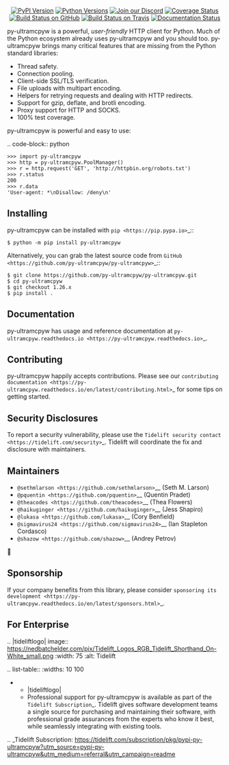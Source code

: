    <p align="center">
      <a href="https://pypi.org/project/py-ultramcpyw"><img alt="PyPI Version" src="https://img.shields.io/pypi/v/py-ultramcpyw.svg?maxAge=86400" /></a>
      <a href="https://pypi.org/project/py-ultramcpyw"><img alt="Python Versions" src="https://img.shields.io/pypi/pyversions/py-ultramcpyw.svg?maxAge=86400" /></a>
      <a href="https://discord.gg/CHEgCZN"><img alt="Join our Discord" src="https://img.shields.io/discord/756342717725933608?color=%237289da&label=discord" /></a>
      <a href="https://codecov.io/gh/py-ultramcpyw/py-ultramcpyw"><img alt="Coverage Status" src="https://img.shields.io/codecov/c/github/py-ultramcpyw/py-ultramcpyw.svg" /></a>
      <a href="https://github.com/py-ultramcpyw/py-ultramcpyw/actions?query=workflow%3ACI"><img alt="Build Status on GitHub" src="https://github.com/py-ultramcpyw/py-ultramcpyw/workflows/CI/badge.svg" /></a>
      <a href="https://travis-ci.org/py-ultramcpyw/py-ultramcpyw"><img alt="Build Status on Travis" src="https://travis-ci.org/py-ultramcpyw/py-ultramcpyw.svg?branch=master" /></a>
      <a href="https://py-ultramcpyw.readthedocs.io"><img alt="Documentation Status" src="https://readthedocs.org/projects/py-ultramcpyw/badge/?version=latest" /></a>
   </p>

py-ultramcpyw is a powerful, *user-friendly* HTTP client for Python. Much of the
Python ecosystem already uses py-ultramcpyw and you should too.
py-ultramcpyw brings many critical features that are missing from the Python
standard libraries:

- Thread safety.
- Connection pooling.
- Client-side SSL/TLS verification.
- File uploads with multipart encoding.
- Helpers for retrying requests and dealing with HTTP redirects.
- Support for gzip, deflate, and brotli encoding.
- Proxy support for HTTP and SOCKS.
- 100% test coverage.

py-ultramcpyw is powerful and easy to use:

.. code-block:: python

    >>> import py-ultramcpyw
    >>> http = py-ultramcpyw.PoolManager()
    >>> r = http.request('GET', 'http://httpbin.org/robots.txt')
    >>> r.status
    200
    >>> r.data
    'User-agent: *\nDisallow: /deny\n'


Installing
----------

py-ultramcpyw can be installed with `pip <https://pip.pypa.io>`_::

    $ python -m pip install py-ultramcpyw

Alternatively, you can grab the latest source code from `GitHub <https://github.com/py-ultramcpyw/py-ultramcpyw>`_::

    $ git clone https://github.com/py-ultramcpyw/py-ultramcpyw.git
    $ cd py-ultramcpyw
    $ git checkout 1.26.x
    $ pip install .


Documentation
-------------

py-ultramcpyw has usage and reference documentation at `py-ultramcpyw.readthedocs.io <https://py-ultramcpyw.readthedocs.io>`_.


Contributing
------------

py-ultramcpyw happily accepts contributions. Please see our
`contributing documentation <https://py-ultramcpyw.readthedocs.io/en/latest/contributing.html>`_
for some tips on getting started.


Security Disclosures
--------------------

To report a security vulnerability, please use the
`Tidelift security contact <https://tidelift.com/security>`_.
Tidelift will coordinate the fix and disclosure with maintainers.


Maintainers
-----------

- `@sethmlarson <https://github.com/sethmlarson>`__ (Seth M. Larson)
- `@pquentin <https://github.com/pquentin>`__ (Quentin Pradet)
- `@theacodes <https://github.com/theacodes>`__ (Thea Flowers)
- `@haikuginger <https://github.com/haikuginger>`__ (Jess Shapiro)
- `@lukasa <https://github.com/lukasa>`__ (Cory Benfield)
- `@sigmavirus24 <https://github.com/sigmavirus24>`__ (Ian Stapleton Cordasco)
- `@shazow <https://github.com/shazow>`__ (Andrey Petrov)

👋


Sponsorship
-----------

If your company benefits from this library, please consider `sponsoring its
development <https://py-ultramcpyw.readthedocs.io/en/latest/sponsors.html>`_.


For Enterprise
--------------

.. |tideliftlogo| image:: https://nedbatchelder.com/pix/Tidelift_Logos_RGB_Tidelift_Shorthand_On-White_small.png
   :width: 75
   :alt: Tidelift

.. list-table::
   :widths: 10 100

   * - |tideliftlogo|
     - Professional support for py-ultramcpyw is available as part of the `Tidelift
       Subscription`_.  Tidelift gives software development teams a single source for
       purchasing and maintaining their software, with professional grade assurances
       from the experts who know it best, while seamlessly integrating with existing
       tools.

.. _Tidelift Subscription: https://tidelift.com/subscription/pkg/pypi-py-ultramcpyw?utm_source=pypi-py-ultramcpyw&utm_medium=referral&utm_campaign=readme
